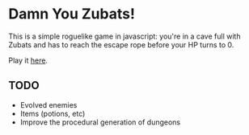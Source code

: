 # Damn You Zubats!

This is a simple roguelike game in javascript: you're in a cave full with Zubats and has to reach the escape rope before your HP turns to 0.

Play it [here](http://foolonthehill.github.io/damn-you).

TODO
----

- Evolved enemies
- Items (potions, etc)
- Improve the procedural generation of dungeons
